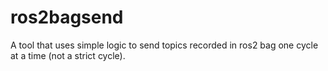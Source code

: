# ros2bagsend
A tool that uses simple logic to send topics recorded in ros2 bag one cycle at a time (not a strict cycle).
